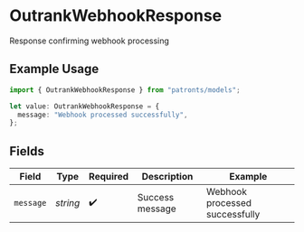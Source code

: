# OutrankWebhookResponse

Response confirming webhook processing

## Example Usage

```typescript
import { OutrankWebhookResponse } from "patronts/models";

let value: OutrankWebhookResponse = {
  message: "Webhook processed successfully",
};
```

## Fields

| Field                          | Type                           | Required                       | Description                    | Example                        |
| ------------------------------ | ------------------------------ | ------------------------------ | ------------------------------ | ------------------------------ |
| `message`                      | *string*                       | :heavy_check_mark:             | Success message                | Webhook processed successfully |